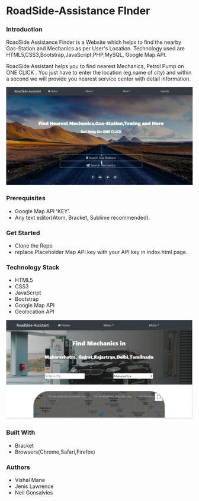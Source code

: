 # RoadSide-Assistance FInder

### Introduction
RoadSide Assistance Finder  is a Website which helps to find the nearby Gas-Station and Mechanics as per User's Location.
Technology used are HTML5,CSS3,Bootstrap,JavaScript,PHP,MySQL, Google Map API.

RoadSide Assistant helps you to find nearest Mechanics, Petrol Pump on ONE CLICK . You just have to enter the location (eg.name of city) and within a second we will provide you nearest service center with detail information.

<img src='./image/roadsidehome.png' >


### Prerequisites
* Google Map API 'KEY'.
* Any text editor(Atom, Bracket, Sublime recommended).

### Get Started

* Clone the Repo
* replace  Placeholder Map API key with your API key in index.html page.


### Technology Stack
* HTML5
* CSS3
* JavaScript
* Bootstrap
* Google Map API
* Geolocation API

<img src='./image/roadside_service.png'>

### Built With
* Bracket 
* Browsers(Chrome,Safari,Firefox)

### Authors
* Vishal Mane
* Jenis Lawrence
* Neil Gonsalvies
